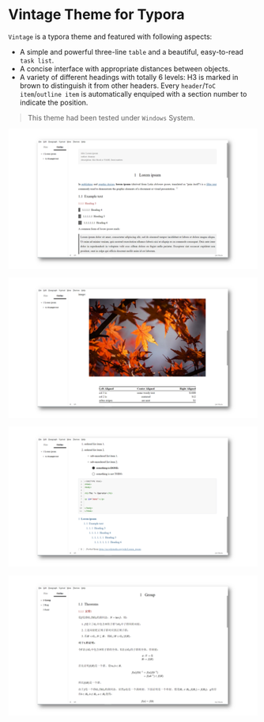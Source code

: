 # Vintage Theme for Typora
`Vintage` is a typora theme and featured with following aspects:

- A simple and powerful three-line `table` and a beautiful, easy-to-read `task list`.
- A concise interface with appropriate distances between objects.
- A variety of different headings with totally 6 levels: H3 is marked in brown to distinguish it from other headers. Every `header`/`ToC item`/`outline item` is automatically enquiped with a section number to indicate the position.

> This theme had been tested under `Windows` System.

![](media/lorem_ipsum_1.png)

![](media/lorem_ipsum_2.png)

![](media/lorem_ipsum_3.png)

![](media/haskell.png)
